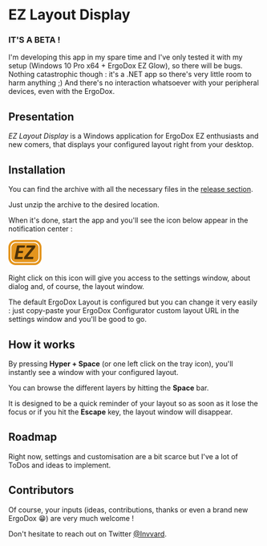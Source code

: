 # EZ Layout Display

### IT'S A BETA !
I'm developing this app in my spare time and I've only tested it with my setup (Windows 10 Pro x64 + ErgoDox EZ Glow), so there will be bugs. Nothing catastrophic though : it's a .NET app so there's very little room to harm anything ;)
And there's no interaction whatsoever with your peripheral devices, even with the ErgoDox.

## Presentation
_EZ Layout Display_ is a Windows application for ErgoDox EZ enthusiasts and new comers, that displays your configured layout right from your desktop.

## Installation
You can find the archive with all the necessary files in the [release section](https://github.com/Invvard/EZLayoutDisplay/releases).

Just unzip the archive to the desired location.

When it's done, start the app and you'll see the icon below appear in the notification center :

![EZ Layout Display logo](https://github.com/Invvard/EZLayoutDisplay/blob/master/resources/Images/EZLayoutDisplay_TrayIcon_Small.png)

Right click on this icon will give you access to the settings window, about dialog and, of course, the layout window.

The default ErgoDox Layout is configured but you can change it very easily : just copy-paste your ErgoDox Configurator custom layout URL in the settings window and you'll be good to go.

## How it works
By pressing **Hyper + Space** (or one left click on the tray icon), you'll instantly see a window with your configured layout.

You can browse the different layers by hitting the **Space** bar.

It is designed to be a quick reminder of your layout so as soon as it lose the focus or if you hit the **Escape** key, the layout window will disappear.

## Roadmap 
Right now, settings and customisation are a bit scarce but I've a lot of ToDos and ideas to implement.

## Contributors
Of course, your inputs (ideas, contributions, thanks or even a brand new ErgoDox :grin:) are very much welcome !

Don't hesitate to reach out on Twitter [@Invvard](https://twitter.com/invvard).
